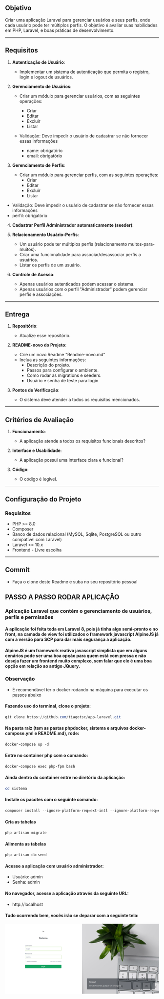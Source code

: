 ## **Objetivo**
Criar uma aplicação Laravel para gerenciar usuários e seus perfis, onde cada usuário pode ter múltiplos perfis. O objetivo é avaliar suas habilidades em PHP, Laravel, e boas práticas de desenvolvimento.

---

## **Requisitos**

1. **Autenticação de Usuário**:
   - Implementar um sistema de autenticação que permita o registro, login e logout de usuários.

2. **Gerenciamento de Usuários**:
   - Criar um módulo para gerenciar usuários, com as seguintes operações:
     - Criar
     - Editar
     - Excluir
     - Listar
    
   - Validação: Deve impedir o usuário de cadastrar se não fornecer essas informações
     - name: obrigatório
     - email: obrigatório

3. **Gerenciamento de Perfis**:
   - Criar um módulo para gerenciar perfis, com as seguintes operações:
     - Criar
     - Editar
     - Excluir
     - Listar
    
  - Validação: Deve impedir o usuário de cadastrar se não fornecer essas informações
   - perfil: obrigatório

4. **Cadastrar Perfil Administrador automaticamente (seeder)**:

5. **Relacionamento Usuário-Perfis**:
   - Um usuário pode ter múltiplos perfis (relacionamento muitos-para-muitos).
   - Criar uma funcionalidade para associar/desassociar perfis a usuários.
   - Listar os perfis de um usuário.

6. **Controle de Acesso**:
   - Apenas usuários autenticados podem acessar o sistema.
   - Apenas usuários com o perfil "Administrador" podem gerenciar perfis e associações.

---

## **Entrega**

1. **Repositório**:
   - Atualize esse repositório.

2. **README-novo do Projeto**:
   - Crie um novo Readme "Readme-novo.md"
   - Inclua as seguintes informações:
     - Descrição do projeto.
     - Passos para configurar o ambiente.
     - Como rodar as migrations e seeders.
     - Usuário e senha de teste para login.

4. **Pontos de Verificação**:
   - O sistema deve atender a todos os requisitos mencionados.

---

## **Critérios de Avaliação**

1. **Funcionamento**:
   - A aplicação atende a todos os requisitos funcionais descritos?

2. **Interface e Usabilidade**:
   - A aplicação possui uma interface clara e funcional?

3. **Código**:
   - O código é legível.

---

## **Configuração do Projeto**

### **Requisitos**
- PHP >= 8.0
- Composer
- Banco de dados relacional (MySQL, Sqlite, PostgreSQL ou outro compatível com Laravel)
- Laravel >= 10.x
- Frontend - Livre escolha

---

## **Commit**
- Faça o clone deste Readme e suba no seu repositório pessoal


## **PASSO A PASSO RODAR APLICAÇÃO**

### Aplicação Laravel que contém o gerenciamento de usuários, perfis e permissões
#### A aplicação foi feita toda em Laravel 8, pois já tinha algo semi-pronto e no front, na camada de view foi utilizados o framework javascript AlpineJS já com a versão para SCP para dar mais segurança a aplicação.

#### AlpineJS é um framework reativo javascript simplista que em alguns cenários pode ser uma boa opção para quem está com pressa e não deseja fazer um frontend muito complexo, sem falar que ele é uma boa opção em relação ao antigo JQuery.

### **Observação**
- É recomendável ter o docker rodando na máquina para executar os passos abaixo

#### Fazendo uso do terminal, clone o projeto:
```powershell
git clone https://github.com/tiagotsc/app-laravel.git
```   

#### Na pasta raiz (tem as pastas phpdocker, sistema e arquivos docker-compose.yml e README.md), rode:
```powershell
docker-compose up -d
```

#### Entre no container php com o comando:
```powershell
docker-compose exec php-fpm bash
```

#### Ainda dentro do container entre no diretório da aplicação:
```powershell
cd sistema
```

#### Instale os pacotes com o seguinte comando:
```powershell
composer install --ignore-platform-req=ext-intl --ignore-platform-req=ext-gd
```

#### Cria as tabelas
```powershell
php artisan migrate
```

#### Alimenta as tabelas
```powershell
php artisan db:seed
```

#### Acesse a aplicação com usuário administrador:
- Usuário: admin
- Senha: admin

#### No navegador, acesse a aplicação através da seguinte URL:
- http://localhost

#### Tudo ocorrendo bem, vocês irão se deparar com a seguinte tela:

![Tela inicial](tela-inicial.png "Tela inicial")